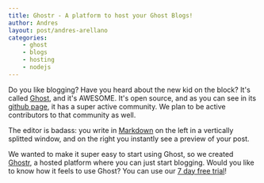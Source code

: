 ```yaml
---
title: Ghostr - A platform to host your Ghost Blogs!
author: Andres
layout: post/andres-arellano
categories:
    - ghost
    - blogs
    - hosting
    - nodejs
---
```


Do you like blogging? Have you heard about the new kid on the block? It's called [Ghost][1], and it's AWESOME. It's open source, and as you can see in its [github page][3], it has a super active community. We plan to be active contributors to that community as well.

The editor is badass: you write in [Markdown][2] on the left in a vertically splitted window, and on the right you instantly see a preview of your post.

We wanted to make it super easy to start using Ghost, so we created [Ghostr][4], a hosted platform where you can just start blogging. Would you like to know how it feels to use Ghost? You can use our [7 day free trial][4]!

[1]: http://ghost.org
[2]: http://en.wikipedia.org/wiki/Markdown
[3]: https://github.com/TryGhost/Ghost
[4]: http://ghostr.org
[5]: http://demo.ghostr.org
